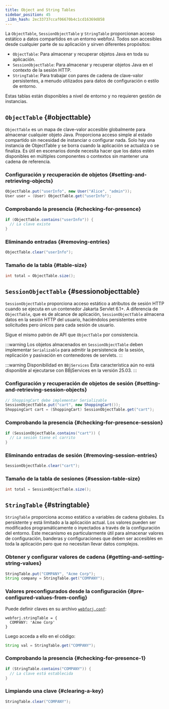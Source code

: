 ```yaml
---
title: Object and String Tables
sidebar_position: 45
_i18n_hash: 2ec33737ccaf06670b4c1cd16369d858
---
```

La `ObjectTable`, `SessionObjectTable` y `StringTable` proporcionan acceso estático a datos compartidos en un entorno webforJ. Todos son accesibles desde cualquier parte de su aplicación y sirven diferentes propósitos:

- `ObjectTable`: Para almacenar y recuperar objetos Java en toda su aplicación.
- `SessionObjectTable`: Para almacenar y recuperar objetos Java en el contexto de la sesión HTTP.
- `StringTable`: Para trabajar con pares de cadena de clave-valor persistentes, a menudo utilizados para datos de configuración o estilo de entorno.

Estas tablas están disponibles a nivel de entorno y no requieren gestión de instancias.

## `ObjectTable` {#objecttable}

`ObjectTable` es un mapa de clave-valor accesible globalmente para almacenar cualquier objeto Java. Proporciona acceso simple al estado compartido sin necesidad de instanciar o configurar nada. Solo hay una instancia de ObjectTable y se borra cuando la aplicación se actualiza o se finaliza. Es útil en escenarios donde necesita hacer que los datos estén disponibles en múltiples componentes o contextos sin mantener una cadena de referencia.

### Configuración y recuperación de objetos {#setting-and-retrieving-objects}

```java
ObjectTable.put("userInfo", new User("Alice", "admin"));
User user = (User) ObjectTable.get("userInfo");
```

### Comprobando la presencia {#checking-for-presence}

```java
if (ObjectTable.contains("userInfo")) {
  // La clave existe
}
```

### Eliminando entradas {#removing-entries}

```java
ObjectTable.clear("userInfo");
```

### Tamaño de la tabla {#table-size}

```java
int total = ObjectTable.size();
```

## `SessionObjectTable` <DocChip chip='since' label='25.03' /> {#sessionobjecttable}

`SessionObjectTable` proporciona acceso estático a atributos de sesión HTTP cuando se ejecuta en un contenedor Jakarta Servlet 6.1+. A diferencia de `ObjectTable`, que es de alcance de aplicación, `SessionObjectTable` almacena datos en la sesión HTTP del usuario, haciéndolos persistentes entre solicitudes pero únicos para cada sesión de usuario.

Sigue el mismo patrón de API que `ObjectTable` por consistencia.

:::warning
Los objetos almacenados en `SessionObjectTable` deben implementar `Serializable` para admitir la persistencia de la sesión, replicación y pasivación en contenedores de servlets.
:::

:::warning Disponibilidad en `BBjServices`
Esta característica aún no está disponible al ejecutarse con BBjServices en la versión 25.03.
:::

### Configuración y recuperación de objetos de sesión {#setting-and-retrieving-session-objects}

```java
// ShoppingCart debe implementar Serializable
SessionObjectTable.put("cart", new ShoppingCart());
ShoppingCart cart = (ShoppingCart) SessionObjectTable.get("cart");
```

### Comprobando la presencia {#checking-for-presence-session}

```java
if (SessionObjectTable.contains("cart")) {
  // La sesión tiene el carrito
}
```

### Eliminando entradas de sesión {#removing-session-entries}

```java
SessionObjectTable.clear("cart");
```

### Tamaño de la tabla de sesiones {#session-table-size}

```java
int total = SessionObjectTable.size();
```

## `StringTable` {#stringtable}

`StringTable` proporciona acceso estático a variables de cadena globales. Es persistente y está limitado a la aplicación actual. Los valores pueden ser modificados programáticamente o inyectados a través de la configuración del entorno. Este mecanismo es particularmente útil para almacenar valores de configuración, banderas y configuraciones que deben ser accesibles en toda la aplicación pero que no necesitan llevar datos complejos.

### Obtener y configurar valores de cadena {#getting-and-setting-string-values}

```java
StringTable.put("COMPANY", "Acme Corp");
String company = StringTable.get("COMPANY");
```

### Valores preconfigurados desde la configuración {#pre-configured-values-from-config}

Puede definir claves en su archivo [`webforj.conf`](../configuration/properties#configuring-webforjconf):

```
webforj.stringTable = {
  COMPANY: 'Acme Corp'
}
```

Luego acceda a ello en el código:

```java
String val = StringTable.get("COMPANY");
```

### Comprobando la presencia {#checking-for-presence-1}

```java
if (StringTable.contains("COMPANY")) {
  // La clave está establecida
}
```

### Limpiando una clave {#clearing-a-key}

```java
StringTable.clear("COMPANY");
```
